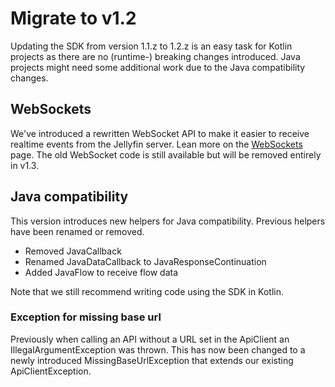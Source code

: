 # Migrate to v1.2

Updating the SDK from version 1.1.z to 1.2.z is an easy task for Kotlin projects as there are no (runtime-) breaking
changes introduced. Java projects might need some additional work due to the Java compatibility changes.

## WebSockets

We've introduced a rewritten WebSocket API to make it easier to receive realtime events from the Jellyfin server.
Lean more on the [WebSockets](../guide/websockets.md) page. The old WebSocket code is still available but will be removed
entirely in v1.3.

## Java compatibility

This version introduces new helpers for Java compatibility. Previous helpers have been renamed or removed.

- Removed JavaCallback
- Renamed JavaDataCallback to JavaResponseContinuation
- Added JavaFlow to receive flow data

Note that we still recommend writing code using the SDK in Kotlin.

### Exception for missing base url

Previously when calling an API without a URL set in the ApiClient an IllegalArgumentException was thrown. This has now
been changed to a newly introduced MissingBaseUrlException that extends our existing ApiClientException.
